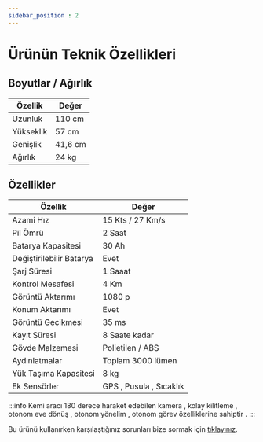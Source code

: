 ```yaml
---
sidebar_position : 2
---
```


# Ürünün Teknik Özellikleri

## Boyutlar / Ağırlık

| Özellik                    | Değer                                                                                                                                                                                                                                      |
|----------------------------|--------------------------------------------------------------------------------------------------------------------------------------------------------------------------------------------------------------------------------------------|
|Uzunluk              |  110 cm                                                                                                                                                                                                                        |
| Yükseklik                | 57 cm                                                                                                                                                                                                                    |
|Genişlik    | 41,6 cm                                                                                                                   |
| Ağırlık                      | 24 kg                                                             |    |        |

## Özellikler

  Özellik                    | Değer                                                                                                                                                                                                                                      |
|----------------------------|--------------------------------------------------------------------------------------------------------------------------------------------------------------------------------------------------------------------------------------------|
|Azami Hız |  15 Kts /  27 Km/s             |                                                                                                                                                                                                                        |
| Pil Ömrü               | 2 Saat                                                                                                                                                                                         |
|Batarya Kapasitesi    |                                                                                   30 Ah                                |
| Değiştirilebilir Batarya                      | Evet                                                              |    |        |
|Şarj Süresi            |  1 Saaat                                                                                                                                                                                                                         |
| Kontrol Mesafesi              | 4 Km                                                                                                                                                                                                                    |
|Görüntü Aktarımı   | 1080 p                                                                                                                    |
| Konum Aktarımı                    | Evet                                                              |    |        |
| Görüntü Gecikmesi                     | 35 ms                     |    |        |
|Kayıt  Süresi            |  8 Saate kadar                                                                                                                                                                                             |
| Gövde Malzemesi             | Polietilen /   ABS                                                                                                                                                                                                                    |
|Aydınlatmalar   | Toplam 3000 lümen                                                                                                                   |
| Yük Taşıma Kapasitesi                   | 8 kg                                                             |    |        |
|Ek Sensörler             |  GPS , Pusula , Sıcaklık                                                                                                                                                      
:::info
 Kemi aracı 180 derece haraket edebilen kamera , kolay kilitleme , otonom eve dönüş , otonom yönelim , otonom görev  özelliklerine sahiptir . 
:::

Bu ürünü kullanırken karşılaştığınız  sorunları  bize sormak için  [tıklayınız](https://forum.degzrobotics.com/).  